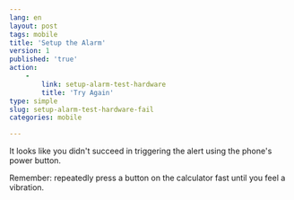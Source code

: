 ```yaml
---
lang: en
layout: post
tags: mobile
title: 'Setup the Alarm'
version: 1
published: 'true'
action:
    -
        link: setup-alarm-test-hardware
        title: 'Try Again'
type: simple
slug: setup-alarm-test-hardware-fail
categories: mobile

---
```


It looks like you didn't succeed in triggering the alert using the phone's power button.

Remember: repeatedly press a button on the calculator fast until you feel a vibration.
